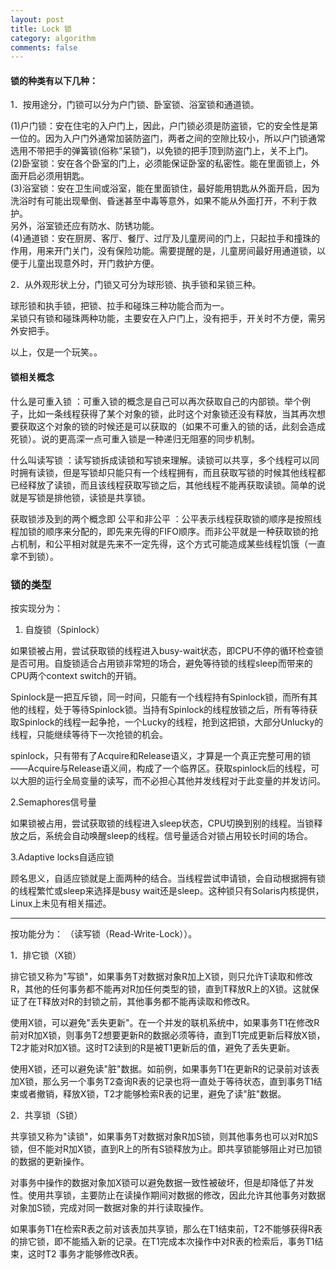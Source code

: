 ```yaml
---
layout: post
title: Lock 锁
category: algorithm
comments: false
---
```

#### 锁的种类有以下几种：

1．按用途分，门锁可以分为户门锁、卧室锁、浴室锁和通道锁。  

(1)户门锁：安在住宅的入户门上，因此，户门锁必须是防盗锁，它的安全性是第一位的。因为入户门外通常加装防盗门，两者之间的空隙比较小，所以户门锁通常选用不带把手的弹簧锁(俗称“呆锁”)，以免锁的把手顶到防盗门上，关不上门。  
(2)卧室锁：安在各个卧室的门上，必须能保证卧室的私密性。能在里面锁上，外面开启必须用钥匙。    
(3)浴室锁：安在卫生间或浴室，能在里面锁住，最好能用钥匙从外面开启，因为洗浴时有可能出现晕倒、昏迷甚至中毒等意外，如果不能从外面打开，不利于救护。  
另外，浴室锁还应有防水、防锈功能。  
(4)通道锁：安在厨房、客厅、餐厅、过厅及儿童房间的门上，只起拉手和撞珠的作用，用来开门关门，没有保险功能。需要提醒的是，儿童房间最好用通道锁，以便于儿童出现意外时，开门救护方便。

 2．从外观形状上分，门锁又可分为球形锁、执手锁和呆锁三种。

 球形锁和执手锁，把锁、拉手和碰珠三种功能合而为一。  
 呆锁只有锁和碰珠两种功能，主要安在入户门上，没有把手，开关时不方便，需另外安把手。

  以上，仅是一个玩笑。。

#### 锁相关概念
什么是可重入锁 ：可重入锁的概念是自己可以再次获取自己的内部锁。举个例子，比如一条线程获得了某个对象的锁，此时这个对象锁还没有释放，当其再次想要获取这个对象的锁的时候还是可以获取的（如果不可重入的锁的话，此刻会造成死锁）。说的更高深一点可重入锁是一种递归无阻塞的同步机制。

什么叫读写锁 ：读写锁拆成读锁和写锁来理解。读锁可以共享，多个线程可以同时拥有读锁，但是写锁却只能只有一个线程拥有，而且获取写锁的时候其他线程都已经释放了读锁，而且该线程获取写锁之后，其他线程不能再获取读锁。简单的说就是写锁是排他锁，读锁是共享锁。

获取锁涉及到的两个概念即 公平和非公平 ：公平表示线程获取锁的顺序是按照线程加锁的顺序来分配的，即先来先得的FIFO顺序。而非公平就是一种获取锁的抢占机制，和公平相对就是先来不一定先得，这个方式可能造成某些线程饥饿（一直拿不到锁）。


### 锁的类型  
按实现分为：

1. 自旋锁（Spinlock）  

如果锁被占用，尝试获取锁的线程进入busy-wait状态，即CPU不停的循环检查锁是否可用。自旋锁适合占用锁非常短的场合，避免等待锁的线程sleep而带来的CPU两个context switch的开销。

Spinlock是一把互斥锁，同一时间，只能有一个线程持有Spinlock锁，而所有其他的线程，处于等待Spinlock锁。当持有Spinlock的线程放锁之后，所有等待获取Spinlock的线程一起争抢，一个Lucky的线程，抢到这把锁，大部分Unlucky的线程，只能继续等待下一次抢锁的机会。

 spinlock，只有带有了Acquire和Release语义，才算是一个真正完整可用的锁——Acquire与Release语义间，构成了一个临界区。获取spinlock后的线程，可以大胆的运行全局变量的读写，而不必担心其他并发线程对于此变量的并发访问。

2.Semaphores信号量  

如果锁被占用，尝试获取锁的线程进入sleep状态，CPU切换到别的线程。当锁释放之后，系统会自动唤醒sleep的线程。信号量适合对锁占用较长时间的场合。

3.Adaptive locks自适应锁  

顾名思义，自适应锁就是上面两种的结合。当线程尝试申请锁，会自动根据拥有锁的线程繁忙或sleep来选择是busy wait还是sleep。这种锁只有Solaris内核提供，Linux上未见有相关描述。

----
按功能分为：  （读写锁（Read-Write-Lock））。

1．排它锁（X锁）

排它锁又称为"写锁"，如果事务T对数据对象R加上X锁，则只允许T读取和修改R，其他的任何事务都不能再对R加任何类型的锁，直到T释放R上的X锁。这就保证了在T释放对R的封锁之前，其他事务都不能再读取和修改R。

使用X锁，可以避免"丢失更新"。在一个并发的联机系统中，如果事务T1在修改R前对R加X锁，则事务T2想要更新R的数据必须等待，直到T1完成更新后释放X锁，T2才能对R加X锁。这时T2读到的R是被T1更新后的值，避免了丢失更新。

使用X锁，还可以避免读"脏"数据。如前例，如果事务T1在更新R的记录前对该表加X锁，那么另一个事务T2查询R表的记录也将一直处于等待状态，直到事务T1结束或者撤销，释放X锁，T2才能够检索R表的记里，避免了读"脏"数据。

2．共享锁（S锁）

共享锁又称为"读锁"，如果事务T对数据对象R加S锁，则其他事务也可以对R加S锁，但不能对R加X锁，直到R上的所有S锁释放为止。即共享锁能够阻止对已加锁的数据的更新操作。

对事务中操作的数据对象加X锁可以避免数据一致性被破坏，但是却降低了并发性。使用共享锁，主要防止在读操作期间对数据的修改，因此允许其他事务对数据对象加S锁，完成对同一数据对象的并行读取操作。

如果事务T1在检索R表之前对该表加共享锁，那么在T1结束前，T2不能够获得R表的排它锁，即不能插入新的记录。在T1完成本次操作中对R表的检索后，事务T1结束，这时T2 事务才能够修改R表。
